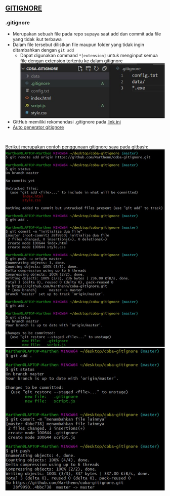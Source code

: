 ## [GITIGNORE](https://youtu.be/LK3kX4n-vLM)
### .gitignore
- Merupakan sebuah file pada repo supaya saat add dan commit ada file yang tidak ikut terbawa
- Dalam file tersebut dilistkan file maupun folder yang tidak ingin ditambahkan dengan `git add`
   - Dapat digunakan command `*[extension]` untuk menginput semua file dengan extension tertentu ke dalam gitignore
   ![contoh isi gitgnore](https://github.com/Marthenn/Tugas1-SEKURO_Programming-16521451/blob/main/Foto/gitignore%20vsc.jpg)
- GitHub memiliki rekomendasi .gitignore pada [link ini](https://github.com/github/gitignore)
- [Auto generator gitignore](https://gitignore.io)

<p>&nbsp;</p>

Berikut merupakan contoh penggunaan gitignore saya pada gitbash:
![gitbash satu](https://github.com/Marthenn/Tugas1-SEKURO_Programming-16521451/blob/main/Foto/gitignore%20git%20bash%20pertama.jpg)
![gitbash kedua](https://github.com/Marthenn/Tugas1-SEKURO_Programming-16521451/blob/main/Foto/gitignore%20git%20bash%20kedua.jpg)
